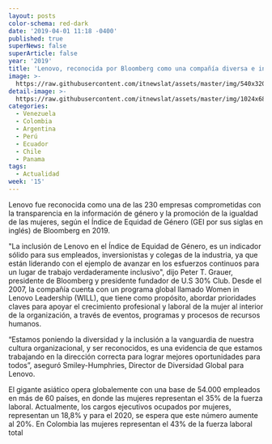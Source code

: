 ```yaml
---
layout: posts
color-schema: red-dark
date: '2019-04-01 11:18 -0400'
published: true
superNews: false
superArticle: false
year: '2019'
title: 'Lenovo, reconocida por Bloomberg como una compañía diversa e incluyente'
image: >-
  https://raw.githubusercontent.com/itnewslat/assets/master/img/540x320/Inclusion-p.jpg
detail-image: >-
  https://raw.githubusercontent.com/itnewslat/assets/master/img/1024x680/Inclusion-g.jpg
categories:
  - Venezuela
  - Colombia
  - Argentina
  - Perú
  - Ecuador
  - Chile
  - Panama
tags:
  - Actualidad
week: '15'
---
```

Lenovo fue reconocida como una de las 230 empresas comprometidas con la transparencia en la información de género y la promoción de la igualdad de las mujeres, según el Índice de Equidad de Género (GEI por sus siglas en inglés) de Bloomberg en 2019. 

"La inclusión de Lenovo en el Índice de Equidad de Género, es un indicador sólido para sus empleados, inversionistas y colegas de la industria, ya que están liderando con el ejemplo de avanzar en los esfuerzos continuos para un lugar de trabajo verdaderamente inclusivo", dijo Peter T. Grauer, presidente de Bloomberg y presidente fundador de U.S 30% Club.
Desde el 2007, la compañía cuenta con un programa global llamado Women in Lenovo Leadership (WILL), que tiene como propósito, abordar prioridades claves para apoyar el crecimiento profesional y laboral de la mujer al interior de la organización, a través de eventos, programas y procesos de recursos humanos. 

“Estamos poniendo la diversidad y la inclusión a la vanguardia de nuestra cultura organizacional, y ser reconocidos, es una evidencia de que estamos trabajando en la dirección correcta para lograr mejores oportunidades para todos”, aseguró Smiley-Humphries, Director de Diversidad Global para Lenovo.

El gigante asiático opera globalemente con una base de 54.000 empleados en más de 60 países, en donde las mujeres representan el 35% de la fuerza laboral. Actualmente, los cargos ejecutivos ocupados por mujeres, representan un 18,8% y para el 2020, se espera que este número aumente al 20%. En Colombia las mujeres representan el 43% de la fuerza laboral total